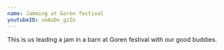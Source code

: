 ```yaml
---
name: Jamming at Goren festival
youtubeID: uoAoDv_gzZo
---
```


This is us leading a jam in a barn at Goren festival with our good buddies.